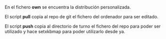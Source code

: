 En el fichero **own** se encuentra la distribución personalizada.

El script **pull** copia al repo de git el fichero del ordenador para ser editado.

El script **push** copia al directorio de turno el fichero del repo para poder ser utilizado y hace setxkbmap para poder utilizarlo desde ya.
